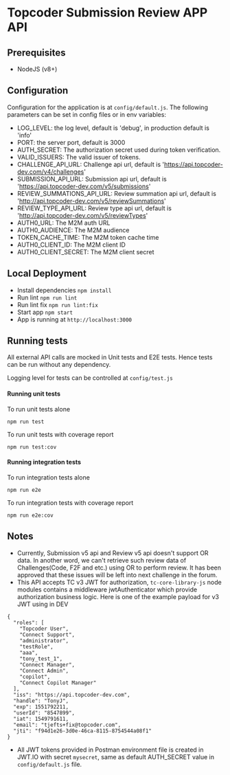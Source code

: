 # Topcoder Submission Review APP API

## Prerequisites

- NodeJS (v8+)

## Configuration

Configuration for the application is at `config/default.js`.
The following parameters can be set in config files or in env variables:

- LOG_LEVEL: the log level, default is 'debug', in production default is 'info'
- PORT: the server port, default is 3000
- AUTH_SECRET: The authorization secret used during token verification.
- VALID_ISSUERS: The valid issuer of tokens.
- CHALLENGE_API_URL: Challenge api url, default is 'https://api.topcoder-dev.com/v4/challenges'
- SUBMISSION_API_URL: Submission api url, default is 'https://api.topcoder-dev.com/v5/submissions'
- REVIEW_SUMMATIONS_API_URL: Review summation api url, default is 'http://api.topcoder-dev.com/v5/reviewSummations'
- REVIEW_TYPE_API_URL: Review type api url, default is 'http://api.topcoder-dev.com/v5/reviewTypes'
- AUTH0_URL: The M2M auth URL
- AUTH0_AUDIENCE: The M2M audience
- TOKEN_CACHE_TIME: The M2M token cache time
- AUTH0_CLIENT_ID: The M2M client ID
- AUTH0_CLIENT_SECRET: The M2M client secret

## Local Deployment

- Install dependencies `npm install`
- Run lint `npm run lint`
- Run lint fix `npm run lint:fix`
- Start app `npm start`
- App is running at `http://localhost:3000`


## Running tests

All external API calls are mocked in Unit tests and E2E tests. Hence tests can be run without any dependency.

Logging level for tests can be controlled at `config/test.js`

#### Running unit tests

To run unit tests alone

```
npm run test
```

To run unit tests with coverage report

```
npm run test:cov
```

#### Running integration tests

To run integration tests alone

```
npm run e2e
```

To run integration tests with coverage report

```
npm run e2e:cov
```

## Notes
- Currently, Submission v5 api and Review v5 api doesn't support OR data. In another word, we can't retrieve such review data of Challenges(Code, F2F and etc.) using OR to perform review. It has been approved that these issues will be left into next challenge in the forum.
- This API accepts TC v3 JWT for authorization, `tc-core-library-js` node modules contains a middleware jwtAuthenticator which provide authorization business logic.
Here is one of the example payload for v3 JWT using in DEV
```
{
  "roles": [
    "Topcoder User",
    "Connect Support",
    "administrator",
    "testRole",
    "aaa",
    "tony_test_1",
    "Connect Manager",
    "Connect Admin",
    "copilot",
    "Connect Copilot Manager"
  ],
  "iss": "https://api.topcoder-dev.com",
  "handle": "TonyJ",
  "exp": 1551792211,
  "userId": "8547899",
  "iat": 1549791611,
  "email": "tjefts+fix@topcoder.com",
  "jti": "f94d1e26-3d0e-46ca-8115-8754544a08f1"
}
```
- All JWT tokens provided in Postman environment file is created in JWT.IO with secret `mysecret`, same as default AUTH_SECRET value in `config/default.js` file.
